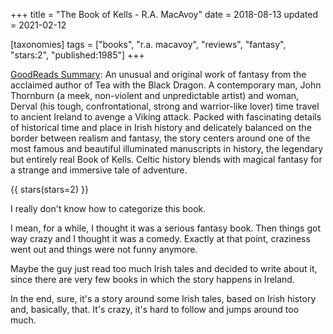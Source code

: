 +++
title = "The Book of Kells - R.A. MacAvoy"
date = 2018-08-13
updated = 2021-02-12

[taxonomies]
tags = ["books", "r.a. macavoy", "reviews", "fantasy", "stars:2",
"published:1985"]
+++

[GoodReads Summary](https://www.goodreads.com/book/show/941468.The_Book_of_Kells):
An unusual and original work of fantasy from the acclaimed author of Tea with
the Black Dragon. A contemporary man, John Thornburn (a meek, non-violent and
unpredictable artist) and woman, Derval (his tough, confrontational, strong
and warrior-like lover) time travel to ancient Ireland to avenge a Viking
attack. Packed with fascinating details of historical time and place in Irish
history and delicately balanced on the border between realism and fantasy, the
story centers around one of the most famous and beautiful illuminated
manuscripts in history, the legendary but entirely real Book of Kells. Celtic
history blends with magical fantasy for a strange and immersive tale of
adventure.

<!-- more -->

{{ stars(stars=2) }}

I really don't know how to categorize this book.

I mean, for a while, I thought it was a serious fantasy book. Then things got
way crazy and I thought it was a comedy. Exactly at that point, craziness went
out and things were not funny anymore.

Maybe the guy just read too much Irish tales and decided to write about it,
since there are very few books in which the story happens in Ireland.

In the end, sure, it's a story around some Irish tales, based on Irish history
and, basically, that. It's crazy, it's hard to follow and jumps around too
much.
